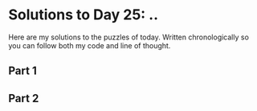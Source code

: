 # Solutions to Day 25: ..

Here are my solutions to the puzzles of today. Written chronologically so you can follow both my code and line of thought.

## Part 1



## Part 2

